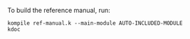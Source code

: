 To build the reference manual, run:
```
kompile ref-manual.k --main-module AUTO-INCLUDED-MODULE
kdoc
```
